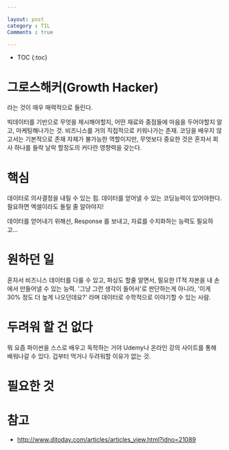 ```yaml
---

layout: post
category : TIL
Comments : true

---
```



* TOC 
{:toc}



# 그로스해커(Growth Hacker)

라는 것이 매우 매력적으로 들린다.

빅데이터를 기반으로 무엇을 제시해야할지, 어떤 재료와 중점들에 마음을 두어야할지 알고, 마케팅해나가는 것. 비즈니스를 거의 직접적으로 키워나가는 존재.
코딩을 배우지 않고서는 기본적으로 존재 자체가 불가능한 역할이지만, 무엇보다 중요한 것은 혼자서 회사 하나를 들락 날락 할정도의 <span class=blue>커다란 영향력을 갖는다.</span>

# 핵심

데이터로 의사결정을 내릴 수 있는 힘.
데이터를 얻어낼 수 있는 코딩능력이 있어야한다.
필요하면 엑셀이라도 돌릴 줄 알아야지!

데이터를 얻어내기 위해선, Response 를 보내고, 
자료를 수치화하는 능력도 필요하고...

# 원하던 일

혼자서 비즈니스 데이터를 다룰 수 있고, 파싱도 할줄 알면서, 필요한 IT적 자본을 내 손에서 만들어낼 수 있는 능력. 
'그냥 그런 생각이 들어서'로 판단하는게 아니라,
'이게 30% 정도 더 높게 나오던데요?' 라며 데이터로 수학적으로 이야기할 수 있는 사람.

# 두려워 할 건 없다

뭐 요즘 파이썬을 스스로 배우고 <imp>독학</imp>하는 거야 Udemy나 온라인 강의 사이트를 통해 배워나갈 수 있다. 겁부터 먹거나 두려워할 이유가 없는 것.

# 필요한 것




# 참고

* http://www.ditoday.com/articles/articles_view.html?idno=21089